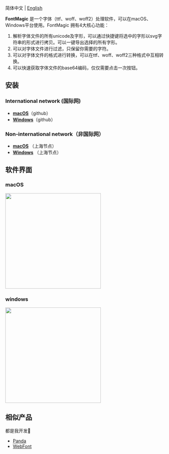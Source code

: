 简体中文 | [English](./README.md)


**FontMagic** 是一个字体（ttf、woff、woff2）处理软件，可以在macOS、Windows平台使用。FontMagic 拥有4大核心功能：

1. 解析字体文件的所有unicode及字形，可以通过快捷键将选中的字形以svg字符串的形式进行拷贝。可以一键导出选择的所有字形。
2. 可以对字体文件进行过滤，只保留你需要的字符。
3. 可以对字体文件的格式进行转换，可以在ttf、woff、woff2三种格式中互相转换。
4. 可以快速获取字体文件的base64编码，仅仅需要点击一次按钮。

## 安装

### International network (国际网)

* <a href="https://github.com/leibnizli/FontMagic/releases">**macOS**</a>（github）
* <a href="https://github.com/leibnizli/FontMagic/releases">**Windows**</a>（github）


### Non-international network（非国际网）


* <a href="https://thunkli.com/download/fontmagic-macos">**macOS**</a> （上海节点）
* <a href="https://thunkli.com/download/fontmagic-windows">**Windows**</a> （上海节点）

## 软件界面

### macOS

<img src="https://github.com/leibnizli/fontmagic/assets/1193966/61587d8e-3643-475e-a96d-813ccb5a939c" width="300">

### windows

<img src="https://github.com/leibnizli/fontmagic/assets/1193966/8341cc3d-df4c-49dc-9361-9eebae2f7c45" width="300">

## 相似产品

都是我开发🤣

* <a href="https://github.com/leibnizli/panda">Panda</a>
* <a href="https://github.com/leibnizli/WebFont">WebFont</a>
